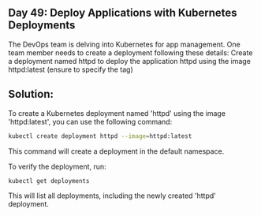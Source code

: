 ## Day 49: Deploy Applications with Kubernetes Deployments

The DevOps team is delving into Kubernetes for app management. One team member needs to create a deployment following these details:
Create a deployment named httpd to deploy the application httpd using the image httpd:latest (ensure to specify the tag)

## Solution:

To create a Kubernetes deployment named 'httpd' using the image 'httpd:latest', you can use the following command:

```bash
kubectl create deployment httpd --image=httpd:latest
```

This command will create a deployment in the default namespace.

To verify the deployment, run:

```bash
kubectl get deployments
```
This will list all deployments, including the newly created 'httpd' deployment.